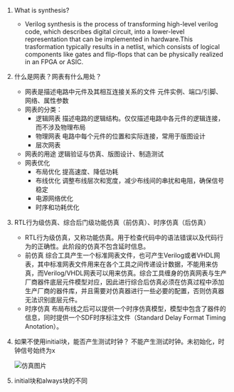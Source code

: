 1. What is synthesis?
    - Verilog synthesis is the process of transforming high-level verilog code, which describes digital circuit, into a lower-level representation that can be implemented in hardware.This trasformation typically results in a netlist, which consists of logical components like gates and flip-flops that can be physically realized in an FPGA or ASIC.
2. 什么是网表？网表有什么用处？
    - 网表是描述电路中元件及其相互连接关系的文件
        元件实例、端口/引脚、网络、属性参数
    - 网表的分类：
        - 逻辑网表
            描述电路的逻辑结构。仅仅描述电路中各元件的逻辑连接，而不涉及物理布局
        - 物理网表
            电路中每个元件的位置和实际连接，常用于版图设计
        - 层次网表
    - 网表的用途
        逻辑验证与仿真、版图设计、制造测试
    - 网表优化
        - 布局优化
            提高速度、降低功耗
        - 布线优化
            调整布线层次和宽度，减少布线间的串扰和电阻，确保信号稳定
        - 电源网络优化
        - 时序和功耗优化
3. RTL行为级仿真、综合后门级功能仿真（前仿真）、时序仿真（后仿真）
    - RTL行为级仿真，又称功能仿真。用于检查代码中的语法错误以及代码行为的正确性。此阶段的仿真不包含延时信息。
    - 前仿真 综合工具产生一个标准网表文件，也可产生Verilog或者VHDL网表，其中标准网表文件用来在各个工具之间传递设计数据，不能用来仿真，而Verilog/VHDL网表可以用来仿真。综合工具缠身的仿真网表与生产厂商器件底层元件模型对应，因此进行综合后仿真必须在仿真过程中添加生产厂商的器件库，并且需要对仿真器进行一些必要的配置，否则仿真器无法识别底层元件。
    - 时序仿真 布局布线之后可以提供一个时序仿真模型，模型中包含了器件的信息，同时提供一个SDF时序标注文件（Standard Delay Format Timing Anotation）。
4. 如果不使用initial块，能否产生测试时钟？
    不能产生测试时钟。未初始化，时钟信号始终为x

    ![仿真图片](https://github.com/Spider-Viper/Picture/blob/main/clock_tb_wave.PNG "仿真波形图")
5. initial块和always块的不同
